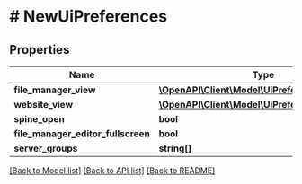 # # NewUiPreferences

## Properties

Name | Type | Description | Notes
------------ | ------------- | ------------- | -------------
**file_manager_view** | [**\OpenAPI\Client\Model\UiPreferencesViewKind**](UiPreferencesViewKind.md) |  |
**website_view** | [**\OpenAPI\Client\Model\UiPreferencesViewKind**](UiPreferencesViewKind.md) |  |
**spine_open** | **bool** |  |
**file_manager_editor_fullscreen** | **bool** |  |
**server_groups** | **string[]** |  |

[[Back to Model list]](../../README.md#models) [[Back to API list]](../../README.md#endpoints) [[Back to README]](../../README.md)
